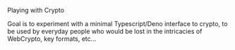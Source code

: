 Playing with Crypto

Goal is to experiment with a minimal Typescript/Deno interface to crypto, to be used by everyday people who would be lost in the intricacies of WebCrypto, key formats, etc...
